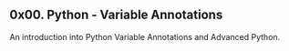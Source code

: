 ## 0x00. Python - Variable Annotations

An introduction into Python Variable Annotations and Advanced Python.
